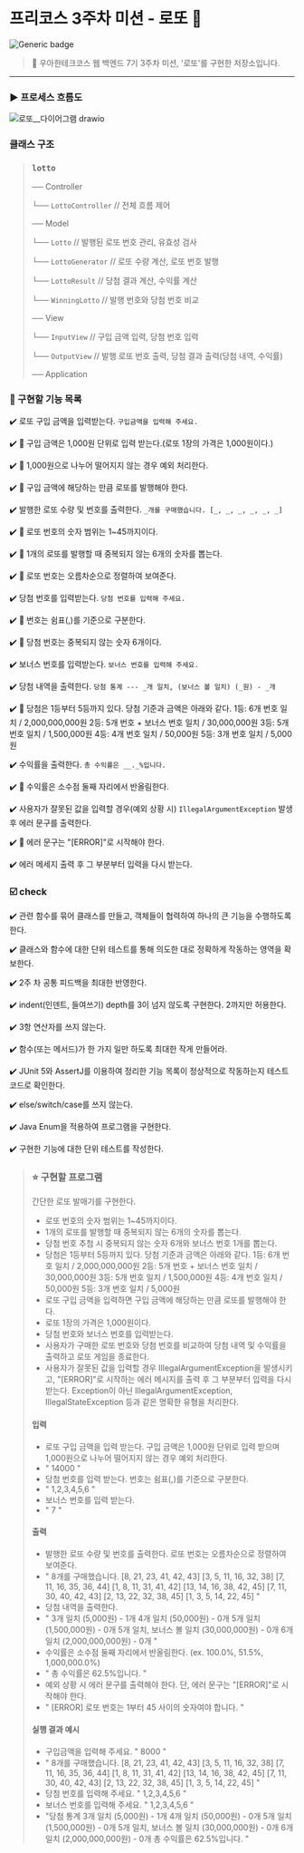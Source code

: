 # 프리코스 3주차 미션 - 로또 🎱


![Generic badge](https://img.shields.io/badge/precourse-week3-green.svg)




> 🔑 우아한테크코스 웹 백엔드 7기 3주차 미션, '로또'를 구현한 저장소입니다.

---

### ▶️ 프로세스 흐름도
![로또__다이어그램 drawio](https://github.com/user-attachments/assets/a9dfe309-314f-4798-98f9-243f31490669)

### 클래스 구조
> ### `lotto`
> 
> ── Controller
> 
> └── `LottoController`   // 전체 흐름 제어
> 
> ── Model
> 
> └── `Lotto`           // 발행된 로또 번호 관리, 유효성 검사
> 
> └── `LottoGenerator`      // 로또 수량 계산, 로또 번호 발행
> 
> └── `LottoResult`     // 당첨 결과 계산, 수익률 계산
> 
> └── `WinningLotto`      // 발행 번호와 당첨 번호 비교
> 
> ── View
> 
> └── `InputView`        // 구입 금액 입력, 당첨 번호 입력
> 
> └── `OutputView`       // 발행 로또 번호 출력, 당첨 결과 출력(당첨 내역, 수익률)
> 
> ── Application
### 📝 구현할 기능 목록

✔️ 로또 구입 금액을 입력받는다. `구입금액을 입력해 주세요.`

✔️ 🔧 구입 금액은 1,000원 단위로 입력 받는다.(로또 1장의 가격은 1,000원이다.)

✔️ 🔧 1,000원으로 나누어 떨어지지 않는 경우 예외 처리한다.

✔️ 🔧 구입 금액에 해당하는 만큼 로또를 발행해야 한다.

✔️ 발행한 로또 수량 및 번호를 출력한다. `_개를 구매했습니다. [_, _, _, _, _, _]`

✔️ 🔧 로또 번호의 숫자 범위는 1~45까지이다.

✔️ 🔧 1개의 로또를 발행할 때 중복되지 않는 6개의 숫자를 뽑는다.

✔️ 🔧 로또 번호는 오름차순으로 정렬하여 보여준다.

✔️ 당첨 번호를 입력받는다. `당첨 번호를 입력해 주세요.`

✔️ 🔧 번호는 쉼표(,)를 기준으로 구분한다.

✔️ 🔧 당첨 번호는 중복되지 않는 숫자 6개이다.

✔️ 보너스 번호를 입력받는다. `보너스 번호를 입력해 주세요.`

✔️ 당첨 내역을 출력한다. `당첨 통계 --- _개 일치, (보너스 볼 일치) (_원) - _개`

✔️ 🔧 당첨은 1등부터 5등까지 있다. 당첨 기준과 금액은 아래와 같다.
1등: 6개 번호 일치 / 2,000,000,000원
2등: 5개 번호 + 보너스 번호 일치 / 30,000,000원
3등: 5개 번호 일치 / 1,500,000원
4등: 4개 번호 일치 / 50,000원
5등: 3개 번호 일치 / 5,000원

✔️ 수익률을 출력한다. `총 수익률은 __._%입니다.`

✔️ 🔧 수익률은 소수점 둘째 자리에서 반올림한다.

✔️ 사용자가 잘못된 값을 입력할 경우(예외 상황 시) `IllegalArgumentException` 발생 후 에러 문구를 출력한다.

✔️ 🔧 에러 문구는 "[ERROR]"로 시작해야 한다.

✔️ 에러 메세지 출력 후 그 부분부터 입력을 다시 받는다.


### ☑️ check
✔️ 관련 함수를 묶어 클래스를 만들고, 객체들이 협력하여 하나의 큰 기능을 수행하도록 한다.

✔️ 클래스와 함수에 대한 단위 테스트를 통해 의도한 대로 정확하게 작동하는 영역을 확보한다.

✔️ 2주 차 공통 피드백을 최대한 반영한다.

✔️ indent(인덴트, 들여쓰기) depth를 3이 넘지 않도록 구현한다. 2까지만 허용한다.

✔️ 3항 연산자를 쓰지 않는다.

✔️ 함수(또는 메서드)가 한 가지 일만 하도록 최대한 작게 만들어라.

✔️ JUnit 5와 AssertJ를 이용하여 정리한 기능 목록이 정상적으로 작동하는지 테스트 코드로 확인한다.

✔️ else/switch/case를 쓰지 않는다.

✔️ Java Enum을 적용하여 프로그램을 구현한다.

✔️ 구현한 기능에 대한 단위 테스트를 작성한다.




> ### ⭐ 구현할 프로그램
> 간단한 로또 발매기를 구현한다.
> - 로또 번호의 숫자 범위는 1~45까지이다.
> - 1개의 로또를 발행할 때 중복되지 않는 6개의 숫자를 뽑는다.
> - 당첨 번호 추첨 시 중복되지 않는 숫자 6개와 보너스 번호 1개를 뽑는다.
> - 당첨은 1등부터 5등까지 있다. 당첨 기준과 금액은 아래와 같다.
1등: 6개 번호 일치 / 2,000,000,000원
2등: 5개 번호 + 보너스 번호 일치 / 30,000,000원
3등: 5개 번호 일치 / 1,500,000원
4등: 4개 번호 일치 / 50,000원
5등: 3개 번호 일치 / 5,000원
> - 로또 구입 금액을 입력하면 구입 금액에 해당하는 만큼 로또를 발행해야 한다.
> - 로또 1장의 가격은 1,000원이다.
> - 당첨 번호와 보너스 번호를 입력받는다.
> - 사용자가 구매한 로또 번호와 당첨 번호를 비교하여 당첨 내역 및 수익률을 출력하고 로또 게임을 종료한다.
> - 사용자가 잘못된 값을 입력할 경우 IllegalArgumentException을 발생시키고, "[ERROR]"로 시작하는 에러 메시지를 출력 후 그 부분부터 입력을 다시 받는다.
Exception이 아닌 IllegalArgumentException, IllegalStateException 등과 같은 명확한 유형을 처리한다.
> #### 입력
> - 로또 구입 금액을 입력 받는다. 구입 금액은 1,000원 단위로 입력 받으며 1,000원으로 나누어 떨어지지 않는 경우 예외 처리한다.
> - " 14000 "
> - 당첨 번호를 입력 받는다. 번호는 쉼표(,)를 기준으로 구분한다.
> - " 1,2,3,4,5,6 "
> - 보너스 번호를 입력 받는다.
> - " 7 "
> #### 출력
> - 발행한 로또 수량 및 번호를 출력한다. 로또 번호는 오름차순으로 정렬하여 보여준다.
> - " 8개를 구매했습니다.
    [8, 21, 23, 41, 42, 43]
    [3, 5, 11, 16, 32, 38]
    [7, 11, 16, 35, 36, 44]
    [1, 8, 11, 31, 41, 42]
    [13, 14, 16, 38, 42, 45]
    [7, 11, 30, 40, 42, 43]
    [2, 13, 22, 32, 38, 45]
    [1, 3, 5, 14, 22, 45]  "
> - 당첨 내역을 출력한다.
> - " 3개 일치 (5,000원) - 1개
    4개 일치 (50,000원) - 0개
    5개 일치 (1,500,000원) - 0개
    5개 일치, 보너스 볼 일치 (30,000,000원) - 0개
    6개 일치 (2,000,000,000원) - 0개 "
> - 수익률은 소수점 둘째 자리에서 반올림한다. (ex. 100.0%, 51.5%, 1,000,000.0%)
> - " 총 수익률은 62.5%입니다. "
> - 예외 상황 시 에러 문구를 출력해야 한다. 단, 에러 문구는 "[ERROR]"로 시작해야 한다.
> - " [ERROR] 로또 번호는 1부터 45 사이의 숫자여야 합니다. "
> #### 실행 결과 예시
> - 구입금액을 입력해 주세요.
    " 8000 "
> - " 8개를 구매했습니다.
    [8, 21, 23, 41, 42, 43]
    [3, 5, 11, 16, 32, 38]
    [7, 11, 16, 35, 36, 44]
    [1, 8, 11, 31, 41, 42]
    [13, 14, 16, 38, 42, 45]
    [7, 11, 30, 40, 42, 43]
    [2, 13, 22, 32, 38, 45]
    [1, 3, 5, 14, 22, 45] "
> - 당첨 번호를 입력해 주세요.
    " 1,2,3,4,5,6 "
> - 보너스 번호를 입력해 주세요.
    " 1,2,3,4,5,6 "
> - "당첨 통계
3개 일치 (5,000원) - 1개
4개 일치 (50,000원) - 0개
5개 일치 (1,500,000원) - 0개
5개 일치, 보너스 볼 일치 (30,000,000원) - 0개
6개 일치 (2,000,000,000원) - 0개
총 수익률은 62.5%입니다. "




